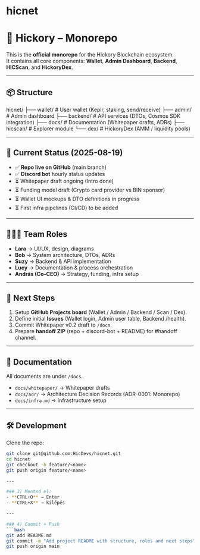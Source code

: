 # hicnet
# 🌳 Hickory – Monorepo

This is the **official monorepo** for the Hickory Blockchain ecosystem.  
It contains all core components: **Wallet**, **Admin Dashboard**, **Backend**, **HICScan**, and **HickoryDex**.

---

## 📦 Structure


hicnet/
├── wallet/ # User wallet (Keplr, staking, send/receive)
├── admin/ # Admin dashboard
├── backend/ # API services (DTOs, Cosmos SDK integration)
├── docs/ # Documentation (Whitepaper drafts, ADRs)
├── hicscan/ # Explorer module
└── dex/ # HickoryDex (AMM / liquidity pools)

---

## 🚀 Current Status (2025-08-19)
- ✅ **Repo live on GitHub** (main branch)
- ✅ **Discord bot** hourly status updates
- ⏳ Whitepaper draft ongoing (Intro done)
- ⏳ Funding model draft (Crypto card provider vs BIN sponsor)
- ⏳ Wallet UI mockups & DTO definitions in progress
- ⏳ First infra pipelines (CI/CD) to be added

---

## 🧑‍🤝‍🧑 Team Roles
- **Lara** → UI/UX, design, diagrams  
- **Bob** → System architecture, DTOs, ADRs  
- **Suzy** → Backend & API implementation  
- **Lucy** → Documentation & process orchestration  
- **András (Co-CEO)** → Strategy, funding, infra setup  

---

## 📌 Next Steps
1. Setup **GitHub Projects board** (Wallet / Admin / Backend / Scan / Dex).  
2. Define initial **Issues** (Wallet login, Admin user table, Backend /health).  
3. Commit Whitepaper v0.2 draft to `/docs`.  
4. Prepare **handoff ZIP** (repo + discord-bot + README) for #handoff channel.  

---

## 📖 Documentation
All documents are under `/docs`.  
- `docs/whitepaper/` → Whitepaper drafts  
- `docs/adr/` → Architecture Decision Records (ADR-0001: Monorepo)  
- `docs/infra.md` → Infrastructure setup  

---

## 🛠 Development
Clone the repo:
```bash
git clone git@github.com:HicDevs/hicnet.git
cd hicnet
git checkout -b feature/<name>
git push origin feature/<name>

---

### 3) Mentsd el:
- **CTRL+O** → Enter  
- **CTRL+X** → kilépés  

---

### 4) Commit + Push
```bash
git add README.md
git commit -m "Add project README with structure, roles and next steps"
git push origin main


